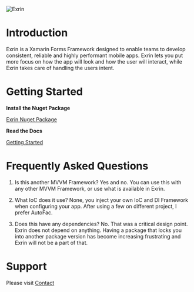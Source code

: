 
![Exrin](http://exrin.azurewebsites.net/wp-content/uploads/2016/03/exrin_128.png)

# Introduction

Exrin is a Xamarin Forms Framework designed to enable teams to develop consistent, reliable and highly performant mobile apps. Exrin lets you put more focus on how the app will look and how the user will interact, while Exrin takes care of handling the users intent.

# Getting Started

**Install the Nuget Package**

[Exrin Nuget Package](https://www.nuget.org/packages/Exrin/)


**Read the Docs**

[Getting Started](http://exrin.readthedocs.org/)



# Frequently Asked Questions

1. Is this another MVVM Framework?
Yes and no. You can use this with any other MVVM Framework, or use what is available in Exrin.

2. What IoC does it use?
None, you inject your own IoC and DI Framework when configuring your app. After using a few on different project, I prefer AutoFac.

3. Does this have any dependencies?
No. That was a critical design point. Exrin does not depend on anything. Having a package that locks you into another package version has become increasing frustrating and Exrin will not be a part of that.

# Support

Please visit [Contact](http://xamarinhelp.com/contact/)
